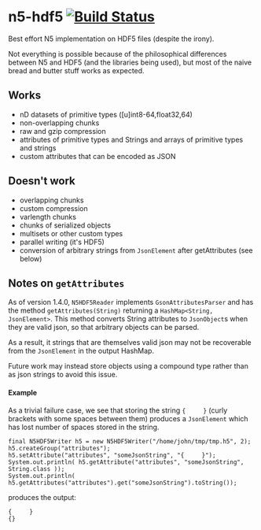 # n5-hdf5 [![Build Status](https://travis-ci.com/saalfeldlab/n5-hdf5.svg?branch=master)](https://travis-ci.com/saalfeldlab/n5-hdf5)
Best effort N5 implementation on HDF5 files (despite the irony).

Not everything is possible because of the philosophical differences between N5 and HDF5 (and the libraries being used), but most of the naive bread and butter stuff works as expected.

## Works

* nD datasets of primitive types ([u]int8-64,float32,64)
* non-overlapping chunks
* raw and gzip compression
* attributes of primitive types and Strings and arrays of primitive types and strings
* custom attributes that can be encoded as JSON

## Doesn't work

* overlapping chunks
* custom compression
* varlength chunks
* chunks of serialized objects
* multisets or other custom types
* parallel writing (it's HDF5)
* conversion of arbitrary strings from `JsonElement` after getAttributes (see below)

## Notes on `getAttributes`

As of version 1.4.0, `N5HDF5Reader` implements `GsonAttributesParser` and has the method `getAttributes(String)`
returning a `HashMap<String, JsonElement>`. This method converts String attributes to `JsonObject`s when they
are valid json, so that arbitrary objects can be parsed.

As a result, it strings that are themselves valid json may not be recoverable from the `JsonElement` in the
output HashMap.

Future work may instead store objects using a compound type rather than as json strings
to avoid this issue.

#### Example

As a trivial failure case, we see that storing the string `{     }` (curly brackets with some spaces between
them) produces a `JsonElement` which has lost number of spaces stored in the string.

```
final N5HDF5Writer h5 = new N5HDF5Writer("/home/john/tmp/tmp.h5", 2);
h5.createGroup("attributes");
h5.setAttribute("attributes", "someJsonString", "{     }");
System.out.println( h5.getAttribute("attributes", "someJsonString", String.class ));
System.out.println( h5.getAttributes("attributes").get("someJsonString").toString());
```
produces the output:
```
{     }
{}
```

